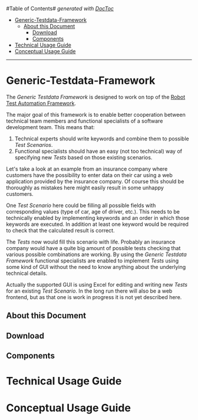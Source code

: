 #Table of Contents#  *generated with [DocToc](http://doctoc.herokuapp.com/)*

- [Generic-Testdata-Framework](#generic-testdata-framework)
  - [About this Document](#about-this-document)
	- [Download](#download)
	- [Components](#components)
- [Technical Usage Guide](#technical-usage-guide)
- [Conceptual Usage Guide](#conceptual-usage-guide)

- - -

Generic-Testdata-Framework
==========================

The _Generic Testdata Framework_ is designed to work on top of the 
[Robot Test Automation Framework](http://code.google.com/p/robotframework/).

The major goal of this framework is to enable better cooperation between technical team members and functional
specialists of a software development team. This means that:

1. Technical experts should write keywords and combine them to possible _Test Scenarios_.
2. Functional specialists should have an easy (not too technical) way of specifying new _Tests_ based on those existing scenarios.

Let's take a look at an example from an insurance company where customers have the possibility to enter data on their car
using a web application provided by the insurance company. Of course this should be thoroughly as mistakes here might
easily result in some unhappy customers.

One _Test Scenario_ here could be filling all possible fields with corresponding values (type of car, age of driver, etc.).
This needs to be technically enabled by implementing keywords and an order in which those keywords are executed. In 
addition at least one keyword would be required to check that the calculated result is correct. 

The _Tests_ now would fill this scenario with life. Probably an insurance company would have a quite big amount of
possible tests checking that various possible combinations are working. By using the _Generic Testdata Framework_
functional specialists are enabled to implement _Tests_ using some kind of GUI without the need to know anything
about the underlying technical details.

Actually the supported GUI is using Excel for editing and writing new _Tests_ for an existing _Test Scenario_. In the 
long run there will also be a web frontend, but as that one is work in progress it is not yet described here.


About this Document
-------------------


Download
--------


Components
----------



Technical Usage Guide
=====================




Conceptual Usage Guide
======================



















